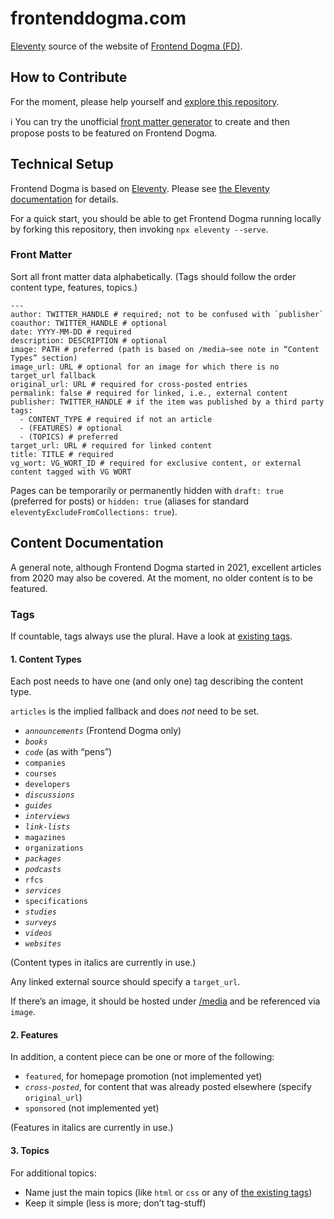 # frontenddogma.com

[Eleventy](https://www.11ty.dev/) source of the website of [Frontend Dogma (FD)](https://frontenddogma.com/).

## How to Contribute

For the moment, please help yourself and [explore this repository](https://github.com/j9t/frontenddogma.com).

ℹ You can try the unofficial [front matter generator](https://hell.meiert.org/aux/generate-front-matter/) to create and then propose posts to be featured on Frontend Dogma.

## Technical Setup

Frontend Dogma is based on [Eleventy](https://www.11ty.dev/). Please see [the Eleventy documentation](https://www.11ty.dev/docs/) for details.

For a quick start, you should be able to get Frontend Dogma running locally by forking this repository, then invoking `npx eleventy --serve`.

### Front Matter

Sort all front matter data alphabetically. (Tags should follow the order content type, features, topics.)

```
---
author: TWITTER_HANDLE # required; not to be confused with `publisher`
coauthor: TWITTER_HANDLE # optional
date: YYYY-MM-DD # required
description: DESCRIPTION # optional
image: PATH # preferred (path is based on /media—see note in “Content Types” section)
image_url: URL # optional for an image for which there is no target_url fallback
original_url: URL # required for cross-posted entries
permalink: false # required for linked, i.e., external content
publisher: TWITTER_HANDLE # if the item was published by a third party
tags:
  - CONTENT_TYPE # required if not an article
  - (FEATURES) # optional
  - (TOPICS) # preferred
target_url: URL # required for linked content
title: TITLE # required
vg_wort: VG_WORT_ID # required for exclusive content, or external content tagged with VG WORT
```

Pages can be temporarily or permanently hidden with `draft: true` (preferred for posts) or `hidden: true` (aliases for standard `eleventyExcludeFromCollections: true`).

## Content Documentation

A general note, although Frontend Dogma started in 2021, excellent articles from 2020 may also be covered. At the moment, no older content is to be featured.

### Tags

If countable, tags always use the plural. Have a look at [existing tags](https://frontenddogma.com/tags/).

#### 1. Content Types

Each post needs to have one (and only one) tag describing the content type.

`articles` is the implied fallback and does _not_ need to be set.

* _`announcements`_ (Frontend Dogma only)
* _`books`_
* _`code`_ (as with “pens”)
* `companies`
* `courses`
* `developers`
* _`discussions`_
* _`guides`_
* _`interviews`_
* _`link-lists`_
* `magazines`
* `organizations`
* _`packages`_
* _`podcasts`_
* `rfcs`
* _`services`_
* `specifications`
* _`studies`_
* _`surveys`_ 
* _`videos`_
* _`websites`_

(Content types in italics are currently in use.)

Any linked external source should specify a `target_url`.

If there’s an image, it should be hosted under [/media](https://github.com/j9t/frontenddogma.com/tree/main/media) and be referenced via `image`.

#### 2. Features

In addition, a content piece can be one or more of the following:

* `featured`, for homepage promotion (not implemented yet)
* _`cross-posted`_, for content that was already posted elsewhere (specify `original_url`)
* `sponsored` (not implemented yet)

(Features in italics are currently in use.)

#### 3. Topics

For additional topics:

* Name just the main topics (like `html` or `css` or any of [the existing tags](https://frontenddogma.com/tags/))
* Keep it simple (less is more; don’t tag-stuff)